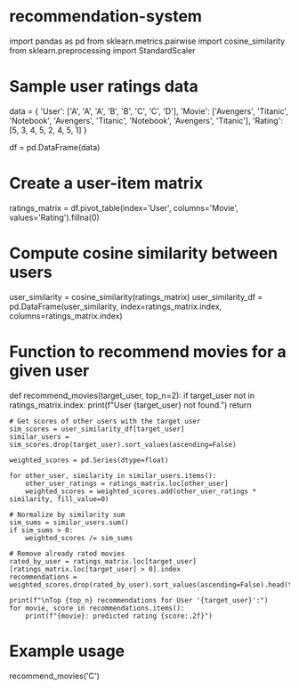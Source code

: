 # recommendation-system
import pandas as pd
from sklearn.metrics.pairwise import cosine_similarity
from sklearn.preprocessing import StandardScaler

# Sample user ratings data
data = {
    'User': ['A', 'A', 'A', 'B', 'B', 'C', 'C', 'D'],
    'Movie': ['Avengers', 'Titanic', 'Notebook', 'Avengers', 'Titanic', 'Notebook', 'Avengers', 'Titanic'],
    'Rating': [5, 3, 4, 5, 2, 4, 5, 1]
}

df = pd.DataFrame(data)

# Create a user-item matrix
ratings_matrix = df.pivot_table(index='User', columns='Movie', values='Rating').fillna(0)

# Compute cosine similarity between users
user_similarity = cosine_similarity(ratings_matrix)
user_similarity_df = pd.DataFrame(user_similarity, index=ratings_matrix.index, columns=ratings_matrix.index)

# Function to recommend movies for a given user
def recommend_movies(target_user, top_n=2):
    if target_user not in ratings_matrix.index:
        print(f"User {target_user} not found.")
        return

    # Get scores of other users with the target user
    sim_scores = user_similarity_df[target_user]
    similar_users = sim_scores.drop(target_user).sort_values(ascending=False)

    weighted_scores = pd.Series(dtype=float)

    for other_user, similarity in similar_users.items():
        other_user_ratings = ratings_matrix.loc[other_user]
        weighted_scores = weighted_scores.add(other_user_ratings * similarity, fill_value=0)

    # Normalize by similarity sum
    sim_sums = similar_users.sum()
    if sim_sums > 0:
        weighted_scores /= sim_sums

    # Remove already rated movies
    rated_by_user = ratings_matrix.loc[target_user][ratings_matrix.loc[target_user] > 0].index
    recommendations = weighted_scores.drop(rated_by_user).sort_values(ascending=False).head(top_n)

    print(f"\nTop {top_n} recommendations for User '{target_user}':")
    for movie, score in recommendations.items():
        print(f"{movie}: predicted rating {score:.2f}")

# Example usage
recommend_movies('C')
